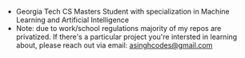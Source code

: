 - Georgia Tech CS Masters Student with specialization in Machine Learning and Artificial Intelligence
- Note: due to work/school regulations majority of my repos are privatized. If there's a particular project you're intersted in learning about, please reach out via email: asinghcodes@gmail.com
<!---
ASinghCodes/ASinghCodes is a ✨ special ✨ repository because its `README.md` (this file) appears on your GitHub profile.
You can click the Preview link to take a look at your changes.
--->
